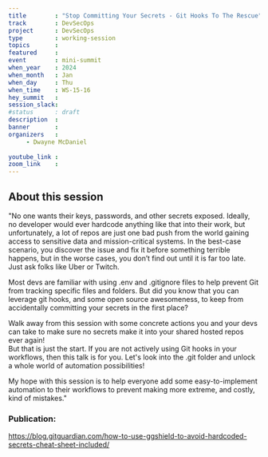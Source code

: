 ```yaml
---
title        : "Stop Committing Your Secrets - Git Hooks To The Rescue"
track        : DevSecOps
project      : DevSecOps
type         : working-session
topics       :
featured     :
event        : mini-summit
when_year    : 2024
when_month   : Jan
when_day     : Thu
when_time    : WS-15-16
hey_summit   : 
session_slack:
#status      : draft
description  :
banner       : 
organizers   :
     - Dwayne McDaniel
     
youtube_link : 
zoom_link    : 
---
```


## About this session
"No one wants their keys, passwords, and other secrets exposed. Ideally, no developer would ever hardcode anything like that into their work, but unfortunately, a lot of repos are just one bad push from the world gaining access to sensitive data and mission-critical systems. In the best-case scenario, you discover the issue and fix it before something terrible happens, but in the worse cases, you don’t find out until it is far too late. Just ask folks like Uber or Twitch. 

Most devs are familiar with using .env and .gitignore files to help prevent Git from tracking specific files and folders. But did you know that you can leverage git hooks, and some open source awesomeness, to keep from accidentally committing your secrets in the first place?

Walk away from this session with some concrete actions you and your devs can take to make sure no secrets make it into your shared hosted repos ever again!  
But that is just the start.  If you are not actively using Git hooks in your workflows, then this talk is for you. Let's look into the .git folder and unlock a whole world of automation possibilities!  

My hope with this session is to help everyone add some easy-to-implement automation to their workflows to prevent making more extreme, and costly, kind of mistakes."

### Publication:
https://blog.gitguardian.com/how-to-use-ggshield-to-avoid-hardcoded-secrets-cheat-sheet-included/


